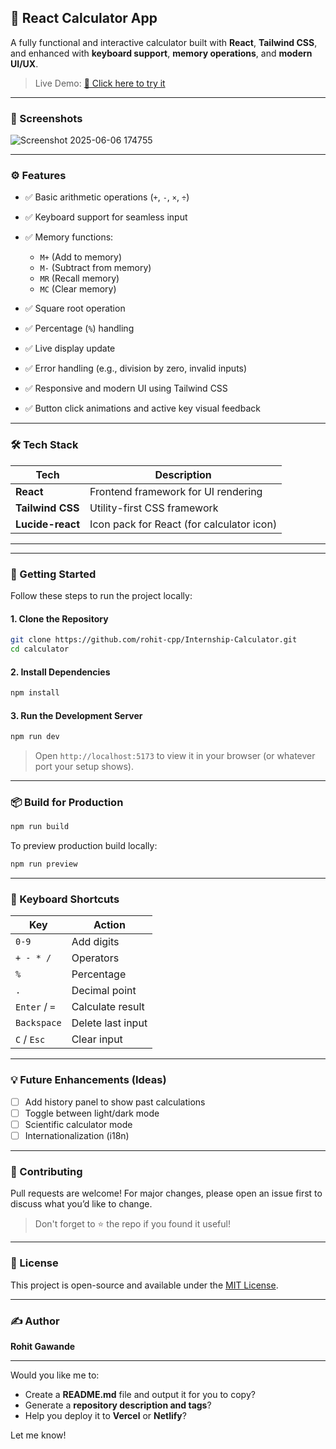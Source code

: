 ## 🧮 React Calculator App

A fully functional and interactive calculator built with **React**, **Tailwind CSS**, and enhanced with **keyboard support**, **memory operations**, and **modern UI/UX**.

> Live Demo: [🚀 Click here to try it](https://internship-two-sable.vercel.app/)

---

### 📸 Screenshots

![Screenshot 2025-06-06 174755](https://github.com/user-attachments/assets/99dd02f8-d2b6-43e0-b5c2-75d36225028e)

---

### ⚙️ Features

* ✅ Basic arithmetic operations (`+`, `-`, `×`, `÷`)
* ✅ Keyboard support for seamless input
* ✅ Memory functions:

  * `M+` (Add to memory)
  * `M-` (Subtract from memory)
  * `MR` (Recall memory)
  * `MC` (Clear memory)
* ✅ Square root operation
* ✅ Percentage (`%`) handling
* ✅ Live display update
* ✅ Error handling (e.g., division by zero, invalid inputs)
* ✅ Responsive and modern UI using Tailwind CSS
* ✅ Button click animations and active key visual feedback

---

### 🛠 Tech Stack

| Tech             | Description                               |
| ---------------- | ----------------------------------------- |
| **React**        | Frontend framework for UI rendering       |
| **Tailwind CSS** | Utility-first CSS framework               |
| **Lucide-react** | Icon pack for React (for calculator icon) |

---


---

### 🚀 Getting Started

Follow these steps to run the project locally:

#### 1. Clone the Repository

```bash
git clone https://github.com/rohit-cpp/Internship-Calculator.git
cd calculator
```

#### 2. Install Dependencies

```bash
npm install
```

#### 3. Run the Development Server

```bash
npm run dev
```

> Open `http://localhost:5173` to view it in your browser (or whatever port your setup shows).

---

### 📦 Build for Production

```bash
npm run build
```

To preview production build locally:

```bash
npm run preview
```

---

### 🎯 Keyboard Shortcuts

| Key           | Action            |
| ------------- | ----------------- |
| `0-9`         | Add digits        |
| `+ - * /`     | Operators         |
| `%`           | Percentage        |
| `.`           | Decimal point     |
| `Enter` / `=` | Calculate result  |
| `Backspace`   | Delete last input |
| `C` / `Esc`   | Clear input       |

---

### 💡 Future Enhancements (Ideas)

* [ ] Add history panel to show past calculations
* [ ] Toggle between light/dark mode
* [ ] Scientific calculator mode
* [ ] Internationalization (i18n)

---

### 🤝 Contributing

Pull requests are welcome! For major changes, please open an issue first to discuss what you’d like to change.

> Don't forget to ⭐ the repo if you found it useful!

---

### 🪪 License

This project is open-source and available under the [MIT License](LICENSE).

---

### ✍️ Author

**Rohit Gawande**

---

Would you like me to:

* Create a **README.md** file and output it for you to copy?
* Generate a **repository description and tags**?
* Help you deploy it to **Vercel** or **Netlify**?

Let me know!
